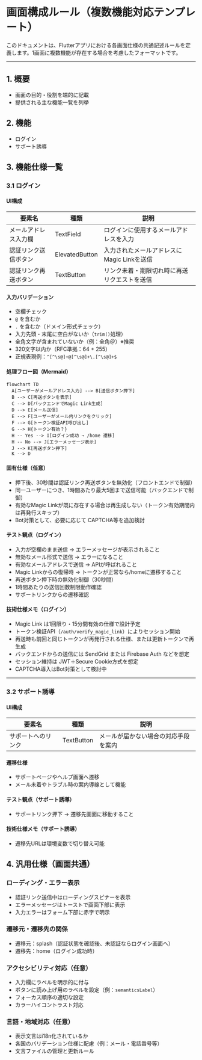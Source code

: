 # 画面構成ルール（複数機能対応テンプレート）

このドキュメントは、Flutterアプリにおける各画面仕様の共通記述ルールを定義します。1画面に複数機能が存在する場合を考慮したフォーマットです。

---

## 1. 概要

- 画面の目的・役割を端的に記載
- 提供される主な機能一覧を列挙

## 2. 機能

- ログイン
- サポート誘導

## 3. 機能仕様一覧

### 3.1 ログイン

#### UI構成

| 要素名             | 種類           | 説明                                         |
|--------------------|----------------|----------------------------------------------|
| メールアドレス入力欄 | TextField       | ログインに使用するメールアドレスを入力         |
| 認証リンク送信ボタン | ElevatedButton  | 入力されたメールアドレスにMagic Linkを送信     |
| 認証リンク再送ボタン | TextButton      | リンク未着・期限切れ時に再送リクエストを送信   |

#### 入力バリデーション

- 空欄チェック
- `@` を含むか
- `.` を含むか（ドメイン形式チェック）
- 入力先頭・末尾に空白がないか（`trim()`処理）
- 全角文字が含まれていないか（例：全角＠）※推奨
- 320文字以内か（RFC準拠：64 + 255）
- 正規表現例：`^[^\s@]+@[^\s@]+\.[^\s@]+$`

#### 処理フロー図（Mermaid）

```mermaid
flowchart TD
  A[ユーザーがメールアドレス入力] --> B[送信ボタン押下]
  B --> C[再送ボタンを表示]
  C --> D[バックエンドでMagic Link生成]
  D --> E[メール送信]
  E --> F[ユーザーがメール内リンクをクリック]
  F --> G[トークン検証API呼び出し]
  G --> H{トークン有効？}
  H -- Yes --> I[ログイン成功 → /home 遷移]
  H -- No --> J[エラーメッセージ表示]
  J --> K[再送ボタン押下]
  K --> D
```

#### 固有仕様（任意）

- 押下後、30秒間は認証リンク再送ボタンを無効化（フロントエンドで制御）
- 同一ユーザーにつき、1時間あたり最大5回まで送信可能（バックエンドで制御）
- 有効なMagic Linkが既に存在する場合は再生成しない（トークン有効期間内は再発行スキップ）
- Bot対策として、必要に応じて CAPTCHA等を追加検討

#### テスト観点（ログイン）

- 入力が空欄のまま送信 → エラーメッセージが表示されること
- 無効なメール形式で送信 → エラーになること
- 有効なメールアドレスで送信 → APIが呼ばれること
- Magic Linkからの復帰時 → トークンが正常なら/homeに遷移すること
- 再送ボタン押下時の無効化制御（30秒間）
- 1時間あたりの送信回数制限動作確認
- サポートリンクからの遷移確認

#### 技術仕様メモ（ログイン）

- Magic Link は1回限り・15分間有効の仕様で設計予定
- トークン検証API（`/auth/verify_magic_link`）によりセッション開始
- 再送時も前回と同じトークンが再発行される仕様、または更新トークンで再生成
- バックエンドからの送信には SendGrid または Firebase Auth などを想定
- セッション維持は JWT＋Secure Cookie方式を想定
- CAPTCHA導入はBot対策として検討中

---

### 3.2 サポート誘導

#### UI構成

| 要素名           | 種類      | 説明                           |
|------------------|-----------|--------------------------------|
| サポートへのリンク | TextButton | メールが届かない場合の対応手段を案内 |

#### 遷移仕様

- サポートページやヘルプ画面へ遷移
- メール未着やトラブル時の案内導線として機能

#### テスト観点（サポート誘導）

- サポートリンク押下 → 遷移先画面に移動すること

#### 技術仕様メモ（サポート誘導）

- 遷移先URLは環境変数で切り替え可能

## 4. 汎用仕様（画面共通）

### ローディング・エラー表示

- 認証リンク送信中はローディングスピナーを表示
- エラーメッセージはトーストで画面下部に表示
- 入力エラーはフォーム下部に赤字で明示

### 遷移元・遷移先の関係

- 遷移元：splash（認証状態を確認後、未認証ならログイン画面へ）
- 遷移先：home（ログイン成功時）

### アクセシビリティ対応（任意）

- 入力欄にラベルを明示的に付与
- ボタンに読み上げ用のラベルを設定（例：`semanticsLabel`）
- フォーカス順序の適切な設定
- カラーハイコントラスト対応

### 言語・地域対応（任意）

- 表示文言はi18n化されているか
- 各国のバリデーション仕様に配慮（例：メール・電話番号等）
- 文言ファイルの管理と更新ルール